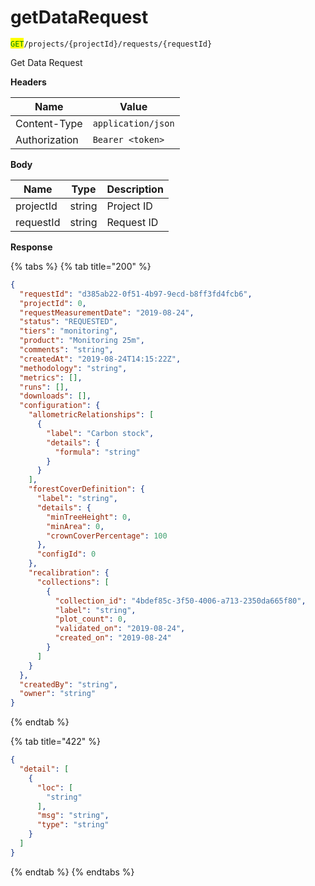 # getDataRequest

<mark style="color:green;">`GET`</mark>`/projects/{projectId}/requests/{requestId}`

Get Data Request

**Headers**

| Name          | Value              |
| ------------- | ------------------ |
| Content-Type  | `application/json` |
| Authorization | `Bearer <token>`   |

**Body**

| Name      | Type   | Description |
| --------- | ------ | ----------- |
| projectId | string | Project ID  |
| requestId | string | Request ID  |

**Response**

{% tabs %}
{% tab title="200" %}
```json
{
  "requestId": "d385ab22-0f51-4b97-9ecd-b8ff3fd4fcb6",
  "projectId": 0,
  "requestMeasurementDate": "2019-08-24",
  "status": "REQUESTED",
  "tiers": "monitoring",
  "product": "Monitoring 25m",
  "comments": "string",
  "createdAt": "2019-08-24T14:15:22Z",
  "methodology": "string",
  "metrics": [],
  "runs": [],
  "downloads": [],
  "configuration": {
    "allometricRelationships": [
      {
        "label": "Carbon stock",
        "details": {
          "formula": "string"
        }
      }
    ],
    "forestCoverDefinition": {
      "label": "string",
      "details": {
        "minTreeHeight": 0,
        "minArea": 0,
        "crownCoverPercentage": 100
      },
      "configId": 0
    },
    "recalibration": {
      "collections": [
        {
          "collection_id": "4bdef85c-3f50-4006-a713-2350da665f80",
          "label": "string",
          "plot_count": 0,
          "validated_on": "2019-08-24",
          "created_on": "2019-08-24"
        }
      ]
    }
  },
  "createdBy": "string",
  "owner": "string"
}
```
{% endtab %}

{% tab title="422" %}
```json
{
  "detail": [
    {
      "loc": [
        "string"
      ],
      "msg": "string",
      "type": "string"
    }
  ]
}
```
{% endtab %}
{% endtabs %}
